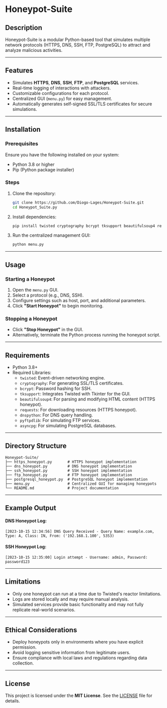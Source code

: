 # Honeypot-Suite

## Description
Honeypot-Suite is a modular Python-based tool that simulates multiple network protocols (HTTPS, DNS, SSH, FTP, PostgreSQL) to attract and analyze malicious activities.

---

## Features
- Simulates **HTTPS**, **DNS**, **SSH**, **FTP**, and **PostgreSQL** services.
- Real-time logging of interactions with attackers.
- Customizable configurations for each protocol.
- Centralized GUI (`menu.py`) for easy management.
- Automatically generates self-signed SSL/TLS certificates for secure simulations.

---

## Installation

### Prerequisites
Ensure you have the following installed on your system:
- Python 3.8 or higher
- Pip (Python package installer)

### Steps
1. Clone the repository:
   ```bash
   git clone https://github.com/Diogo-Lages/Honeypot-Suite.git
   cd Honeypot_Suite.py
   ```

2. Install dependencies:
   ```bash
   pip install twisted cryptography bcrypt tksupport beautifulsoup4 requests dnspython pyftpdlib asyncpg
   ```

3. Run the centralized management GUI:
   ```bash
   python menu.py
   ```

---

## Usage

### Starting a Honeypot
1. Open the `menu.py` GUI.
2. Select a protocol (e.g., DNS, SSH).
3. Configure settings such as host, port, and additional parameters.
4. Click **"Start Honeypot"** to begin monitoring.

### Stopping a Honeypot
- Click **"Stop Honeypot"** in the GUI.
- Alternatively, terminate the Python process running the honeypot script.

---

## Requirements
- Python 3.8+
- Required Libraries:
  - `twisted`: Event-driven networking engine.
  - `cryptography`: For generating SSL/TLS certificates.
  - `bcrypt`: Password hashing for SSH.
  - `tksupport`: Integrates Twisted with Tkinter for the GUI.
  - `beautifulsoup4`: For parsing and modifying HTML content (HTTPS honeypot).
  - `requests`: For downloading resources (HTTPS honeypot).
  - `dnspython`: For DNS query handling.
  - `pyftpdlib`: For simulating FTP services.
  - `asyncpg`: For simulating PostgreSQL databases.

---

## Directory Structure
```
Honeypot-Suite/
├── https_honeypot.py       # HTTPS honeypot implementation
├── dns_honeypot.py         # DNS honeypot implementation
├── ssh_honeypot.py         # SSH honeypot implementation
├── ftp_honeypot.py         # FTP honeypot implementation
├── postgresql_honeypot.py  # PostgreSQL honeypot implementation
├── menu.py                 # Centralized GUI for managing honeypots
└── README.md               # Project documentation
```

---

## Example Output

#### DNS Honeypot Log:
```
[2023-10-15 12:34:56] DNS Query Received - Query Name: example.com, Type: A, Class: IN, From: ('192.168.1.100', 5353)
```

#### SSH Honeypot Log:
```
[2023-10-15 12:35:00] Login attempt - Username: admin, Password: password123
```

---

## Limitations
- Only one honeypot can run at a time due to Twisted's reactor limitations.
- Logs are stored locally and may require manual analysis.
- Simulated services provide basic functionality and may not fully replicate real-world scenarios.

---

## Ethical Considerations
- Deploy honeypots only in environments where you have explicit permission.
- Avoid logging sensitive information from legitimate users.
- Ensure compliance with local laws and regulations regarding data collection.

---

## License

This project is licensed under the **MIT License**. See the [LICENSE](LICENSE) file for details.


